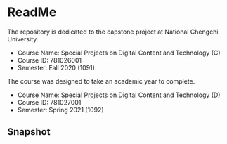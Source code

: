 # ReadMe
The repository is dedicated to the capstone project at National Chengchi University.

* Course Name: Special Projects on Digital Content and Technology (C)
* Course ID: 781026001
* Semester: Fall 2020 (1091)

The course was designed to take an academic year to complete.

* Course Name: Special Projects on Digital Content and Technology (D)
* Course ID: 781027001
* Semester: Spring 2021 (1092)

## Snapshot
